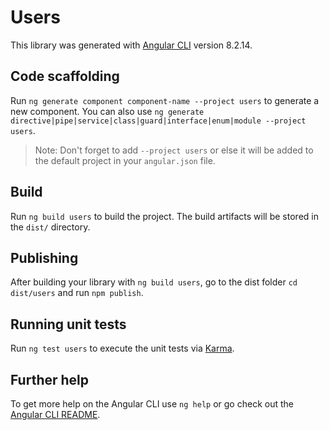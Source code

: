 # Users

This library was generated with [Angular CLI](https://github.com/angular/angular-cli) version 8.2.14.

## Code scaffolding

Run `ng generate component component-name --project users` to generate a new component. You can also use `ng generate directive|pipe|service|class|guard|interface|enum|module --project users`.
> Note: Don't forget to add `--project users` or else it will be added to the default project in your `angular.json` file. 

## Build

Run `ng build users` to build the project. The build artifacts will be stored in the `dist/` directory.

## Publishing

After building your library with `ng build users`, go to the dist folder `cd dist/users` and run `npm publish`.

## Running unit tests

Run `ng test users` to execute the unit tests via [Karma](https://karma-runner.github.io).

## Further help

To get more help on the Angular CLI use `ng help` or go check out the [Angular CLI README](https://github.com/angular/angular-cli/blob/master/README.md).
